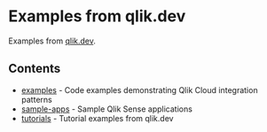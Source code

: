 # Examples from qlik.dev

Examples from [qlik.dev](https://qlik.dev).

## Contents

- [examples](./examples/) - Code examples demonstrating Qlik Cloud integration patterns
- [sample-apps](./sample-apps/) - Sample Qlik Sense applications
- [tutorials](./tutorials/) - Tutorial examples from qlik.dev
